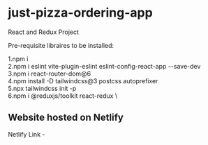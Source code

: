 # just-pizza-ordering-app

React and Redux Project

Pre-requisite libraires to be installed:

1.npm i \
2.npm i eslint vite-plugin-eslint eslint-config-react-app --save-dev \
3.npm i react-router-dom@6 \
4.npm install -D tailwindcss@3 postcss autoprefixer \
5.npx tailwindcss init -p \
6.npm i @reduxjs/toolkit react-redux \

## Website hosted on Netlify

Netlify Link - 

